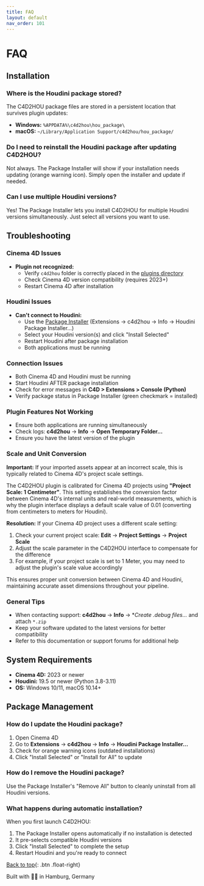 ```yaml
---
title: FAQ
layout: default
nav_order: 101
---
```


# FAQ

## Installation

### Where is the Houdini package stored?
The C4D2HOU package files are stored in a persistent location that survives plugin updates:
- **Windows:** `%APPDATA%\c4d2hou\hou_package\`
- **macOS:** `~/Library/Application Support/c4d2hou/hou_package/`

### Do I need to reinstall the Houdini package after updating C4D2HOU?
Not always. The Package Installer will show if your installation needs updating (orange warning icon). Simply open the installer and update if needed.

### Can I use multiple Houdini versions?
Yes! The Package Installer lets you install C4D2HOU for multiple Houdini versions simultaneously. Just select all versions you want to use.

## Troubleshooting

### Cinema 4D Issues
- **Plugin not recognized:**
  - Verify `c4d2hou` folder is correctly placed in the [plugins directory]({{site.baseurl}}/install.html#option-b-manual-installation)
  - Check Cinema 4D version compatibility (requires 2023+)
  - Restart Cinema 4D after installation

### Houdini Issues
- **Can't connect to Houdini:**
  - Use the [Package Installer]({{site.baseurl}}/install.html#automatic-package-installation) (Extensions → c4d2hou → Info → Houdini Package Installer...)
  - Select your Houdini version(s) and click "Install Selected"
  - Restart Houdini after package installation
  - Both applications must be running

### Connection Issues
- Both Cinema 4D and Houdini must be running
- Start Houdini AFTER package installation
- Check for error messages in **C4D > Extensions > Console (Python)**
- Verify package status in Package Installer (green checkmark = installed)

### Plugin Features Not Working
- Ensure both applications are running simultaneously
- Check logs: **c4d2hou** → **Info** → **Open Temporary Folder...**
- Ensure you have the latest version of the plugin

### Scale and Unit Conversion
**Important:** If your imported assets appear at an incorrect scale, this is typically related to Cinema 4D's project scale settings.

The C4D2HOU plugin is calibrated for Cinema 4D projects using **"Project Scale: 1 Centimeter"**. This setting establishes the conversion factor between Cinema 4D's internal units and real-world measurements, which is why the plugin interface displays a default scale value of 0.01 (converting from centimeters to meters for Houdini).

**Resolution:** If your Cinema 4D project uses a different scale setting:
1. Check your current project scale: **Edit** → **Project Settings** → **Project Scale**
2. Adjust the scale parameter in the C4D2HOU interface to compensate for the difference
3. For example, if your project scale is set to 1 Meter, you may need to adjust the plugin's scale value accordingly

This ensures proper unit conversion between Cinema 4D and Houdini, maintaining accurate asset dimensions throughout your pipeline.

### General Tips
- When contacting support: **c4d2hou** → **Info** → **Create *.debug files...** and attach `*.zip`
- Keep your software updated to the latest versions for better compatibility
- Refer to this documentation or support forums for additional help

## System Requirements
- **Cinema 4D:** 2023 or newer
- **Houdini:** 19.5 or newer (Python 3.8-3.11)
- **OS:** Windows 10/11, macOS 10.14+

## Package Management

### How do I update the Houdini package?
1. Open Cinema 4D
2. Go to **Extensions** → **c4d2hou** → **Info** → **Houdini Package Installer...**
3. Check for orange warning icons (outdated installations)
4. Click "Install Selected" or "Install for All" to update

### How do I remove the Houdini package?
Use the Package Installer's "Remove All" button to cleanly uninstall from all Houdini versions.

### What happens during automatic installation?
When you first launch C4D2HOU:
1. The Package Installer opens automatically if no installation is detected
2. It pre-selects compatible Houdini versions
3. Click "Install Selected" to complete the setup
4. Restart Houdini and you're ready to connect

[Back to top](#top){: .btn .float-right}

<div class="footer-info">
  <span class="connection-status">Built with 💙🧡 in Hamburg, Germany</span>
</div>

<link rel="stylesheet" href="{{ '/assets/css/general.css' | relative_url }}">